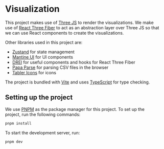 # Visualization

This project makes use of [Three JS](https://threejs.org/) to render the visualizations. We make use of [React Three Fiber](https://r3f.docs.pmnd.rs/getting-started/introduction) to act as an abstraction layer over Three JS so that we can use React components to create the visualizations.

Other libraries used in this project are:

- [Zustand](https://zustand.surge.sh/) for state management
- [Mantine UI](https://mantine.dev/) for UI components
- [DREI](https://drei.pmnd.rs/) for useful components and hooks for React Three Fiber
- [Papa Parse](https://www.papaparse.com/) for parsing CSV files in the browser
- [Tabler Icons](https://tablericons.com/) for icons

The project is bundled with [Vite](https://vitejs.dev/) and uses [TypeScript](https://www.typescriptlang.org/) for type checking.

## Setting up the project

We use [PNPM](https://pnpm.io/) as the package manager for this project. To set up the project, run the following commands:

```bash
pnpm install
```

To start the development server, run:

```bash
pnpm dev
```
